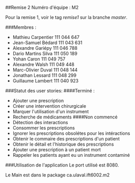 ##Remise 2
Numéro d'équipe : M2

Pour la remise 1, voir le tag *remise1* sur la branche *master*.

###Membres :

* Mathieu Carpentier 111 044 647
* Jean-Samuel Bédard 111 043 631
* Alexandre Gariépy 111 046 788
* Dario Martins Silva 111 050 189
* Yohan Caron 111 049 757
* Alexandre Walsh 111 049 448
* Marc-Olivier Duval 111 048 144
* Jonathan Lessard 111 048 299
* Guillaume Lambert 111 040 923

###Statut des user stories:
####Terminé :
* Ajouter une prescription
* Créer une intervention chirurgicale
* Marquer l'utilisation d'un instrument
* Recherche de médicaments
####Non commencé
* Détection des interactions
* Consommer les prescriptions
* Ignorer les prescriptions obsolétes pour les intéractions
* Obtenir le commaire des prescriptions d'un patient
* Obtenir le détail et l'historique des prescriptions
* Ajouter une prescription à un patient mort
* Rappeler les patients ayant eu un instrument contaminé

###Utilisation de l'application
Le port utilisé est 8080.

Le Main est dans le package ca.ulaval.ift6002.m2
